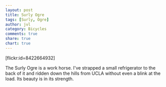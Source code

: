 ```yaml
---
layout: post
title: Surly Ogre
tags: [Surly, Ogre]
author: jvl
category: Bicycles
comments: true
share: true
chart: true
---
```

[flickr:id=8422664932]

The Surly Ogre is a work horse. I've strapped a small refrigerator to the back of it and ridden down the hills from UCLA without even a blink at the load. Its beauty is in its strength.

